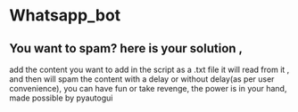 # Whatsapp_bot
## You want to spam? here is your solution , 
add the content you want to add in the script as a .txt file it will read from it , and then will spam the content with a delay or without delay(as per user convenience), you can have fun or take revenge,  the power is in your hand, made possible by pyautogui
